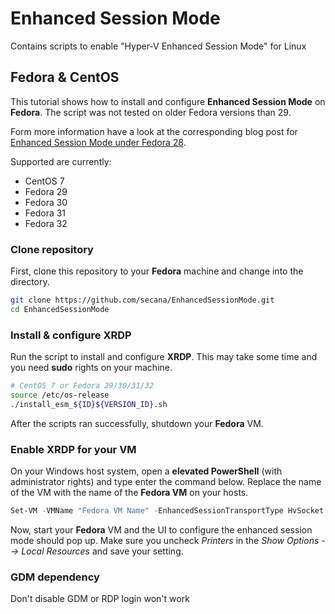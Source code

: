 # Enhanced Session Mode

Contains scripts to enable "Hyper-V Enhanced Session Mode" for Linux

## Fedora & CentOS

This tutorial shows how to install and configure **Enhanced Session Mode** on **Fedora**. The script was not tested on older Fedora versions than 29.

Form more information have a look at the corresponding blog post for [Enhanced Session Mode under Fedora 28](https://secanablog.wordpress.com/2018/10/24/enhanced-session-mode-under-fedora-28/).

Supported are currently:

- CentOS 7
- Fedora 29
- Fedora 30
- Fedora 31
- Fedora 32

### Clone repository

First, clone this repository to your **Fedora** machine and change into the directory.

```bash
git clone https://github.com/secana/EnhancedSessionMode.git
cd EnhancedSessionMode
```

### Install & configure XRDP

Run the script to install and configure **XRDP**. This may take some time and you need **sudo** rights on your machine.

```bash
# CentOS 7 or Fedora 29/30/31/32
source /etc/os-release
./install_esm_${ID}${VERSION_ID}.sh
```

After the scripts ran successfully, shutdown your **Fedora** VM.

### Enable XRDP for your VM

On your Windows host system, open a **elevated PowerShell** (with administrator rights) and type enter the command below. Replace the name of the VM with the name of the **Fedora VM** on your hosts.

```powershell
Set-VM -VMName "Fedora VM Name" -EnhancedSessionTransportType HvSocket
```

Now, start your **Fedora** VM and the UI to configure the enhanced session mode should pop up. Make sure you uncheck _Printers_ in the _Show Options --> Local Resources_ and save your setting.

### GDM dependency

Don't disable GDM or RDP login won't work
